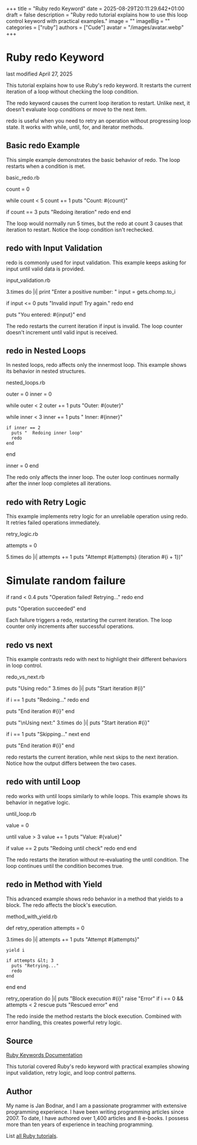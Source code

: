+++
title = "Ruby redo Keyword"
date = 2025-08-29T20:11:29.642+01:00
draft = false
description = "Ruby redo tutorial explains how to use this loop control keyword with practical examples."
image = ""
imageBig = ""
categories = ["ruby"]
authors = ["Cude"]
avatar = "/images/avatar.webp"
+++

# Ruby redo Keyword

last modified April 27, 2025

This tutorial explains how to use Ruby's redo keyword. It restarts
the current iteration of a loop without checking the loop condition.

The redo keyword causes the current loop iteration to restart. Unlike
next, it doesn't evaluate loop conditions or move to the next item.

redo is useful when you need to retry an operation without
progressing loop state. It works with while, until,
for, and iterator methods.

## Basic redo Example

This simple example demonstrates the basic behavior of redo. The
loop restarts when a condition is met.

basic_redo.rb
  

count = 0

while count &lt; 5
  count += 1
  puts "Count: #{count}"
  
  if count == 3
    puts "Redoing iteration"
    redo
  end
end

The loop would normally run 5 times, but the redo at count 3 causes
that iteration to restart. Notice the loop condition isn't rechecked.

## redo with Input Validation

redo is commonly used for input validation. This example keeps
asking for input until valid data is provided.

input_validation.rb
  

3.times do |i|
  print "Enter a positive number: "
  input = gets.chomp.to_i
  
  if input &lt;= 0
    puts "Invalid input! Try again."
    redo
  end
  
  puts "You entered: #{input}"
end

The redo restarts the current iteration if input is invalid. The
loop counter doesn't increment until valid input is received.

## redo in Nested Loops

In nested loops, redo affects only the innermost loop. This example
shows its behavior in nested structures.

nested_loops.rb
  

outer = 0
inner = 0

while outer &lt; 2
  outer += 1
  puts "Outer: #{outer}"
  
  while inner &lt; 3
    inner += 1
    puts "  Inner: #{inner}"
    
    if inner == 2
      puts "  Redoing inner loop"
      redo
    end
  end
  
  inner = 0
end

The redo only affects the inner loop. The outer loop continues
normally after the inner loop completes all iterations.

## redo with Retry Logic

This example implements retry logic for an unreliable operation using
redo. It retries failed operations immediately.

retry_logic.rb
  

attempts = 0

5.times do |i|
  attempts += 1
  puts "Attempt #{attempts} (iteration #{i + 1})"
  
  # Simulate random failure
  if rand &lt; 0.4
    puts "Operation failed! Retrying..."
    redo
  end
  
  puts "Operation succeeded"
end

Each failure triggers a redo, restarting the current iteration.
The loop counter only increments after successful operations.

## redo vs next

This example contrasts redo with next to highlight
their different behaviors in loop control.

redo_vs_next.rb
  

puts "Using redo:"
3.times do |i|
  puts "Start iteration #{i}"
  
  if i == 1
    puts "Redoing..."
    redo
  end
  
  puts "End iteration #{i}"
end

puts "\nUsing next:"
3.times do |i|
  puts "Start iteration #{i}"
  
  if i == 1
    puts "Skipping..."
    next
  end
  
  puts "End iteration #{i}"
end

redo restarts the current iteration, while next skips
to the next iteration. Notice how the output differs between the two cases.

## redo with until Loop

redo works with until loops similarly to
while loops. This example shows its behavior in negative logic.

until_loop.rb
  

value = 0

until value &gt; 3
  value += 1
  puts "Value: #{value}"
  
  if value == 2
    puts "Redoing until check"
    redo
  end
end

The redo restarts the iteration without re-evaluating the
until condition. The loop continues until the condition becomes
true.

## redo in Method with Yield

This advanced example shows redo behavior in a method that yields
to a block. The redo affects the block's execution.

method_with_yield.rb
  

def retry_operation
  attempts = 0
  
  3.times do |i|
    attempts += 1
    puts "Attempt #{attempts}"
    
    yield i
    
    if attempts &lt; 3
      puts "Retrying..."
      redo
    end
  end
end

retry_operation do |i|
  puts "Block execution #{i}"
  raise "Error" if i == 0 &amp;&amp; attempts &lt; 2
rescue
  puts "Rescued error"
end

The redo inside the method restarts the block execution. Combined
with error handling, this creates powerful retry logic.

## Source

[Ruby Keywords Documentation](https://ruby-doc.org/3.4.1/syntax/keywords_rdoc.html/)

This tutorial covered Ruby's redo keyword with practical examples
showing input validation, retry logic, and loop control patterns.

## Author

My name is Jan Bodnar, and I am a passionate programmer with extensive
programming experience. I have been writing programming articles since 2007.
To date, I have authored over 1,400 articles and 8 e-books. I possess more
than ten years of experience in teaching programming.

List [all Ruby tutorials](/ruby/).
